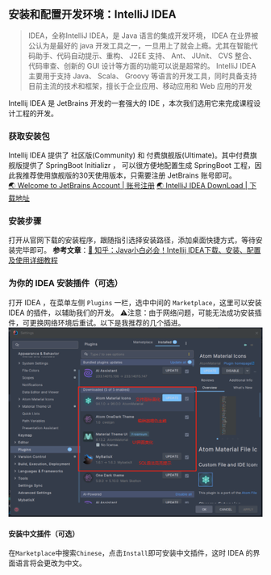 ## 安装和配置开发环境：IntelliJ IDEA
> IDEA，全称IntelliJ IDEA，是 Java 语言的集成开发环境， IDEA 在业界被公认为是最好的 java 开发工具之一，一旦用上了就会上瘾。尤其在智能代码助手、代码自动提示、重构、 J2EE 支持、 Ant、 JUnit、 CVS 整合、代码审查、创新的 GUI 设计等方面的功能可以说是超常的。
> IntelliJ IDEA 主要用于支持 Java、 Scala、 Groovy 等语言的开发工具，同时具备支持目前主流的技术和框架，擅长于企业应用、移动应用和 Web 应用的开发
>
Intellij IDEA 是 JetBrains 开发的一套强大的 IDE ，本次我们选用它来完成课程设计工程的开发。
### 获取安装包

Intellij IDEA 提供了 社区版(Community) 和 付费旗舰版(Ultimate)。其中付费旗舰版提供了 SpringBoot Initializr ， 可以很方便地配置生成 SpringBoot 工程，因此我推荐使用旗舰版的30天使用版本，只需要注册 JetBrains 账号即可。<br>
[🌏 Welcome to JetBrains Account | 账号注册](https://account.jetbrains.com/login)
[🌏 IntelliJ IDEA DownLoad | 下载地址](https://www.jetbrains.com/idea/download/?section=windows)

### 安装步骤
打开从官网下载的安装程序，跟随指引选择安装路径，添加桌面快捷方式，等待安装完毕即可。
**参考文章**：[📖 知乎：Java小白必会！Intellij IDEA下载、安装、配置及使用详细教程](https://www.quanxiaoha.com/idea-pojie/idea-pojie-20241.html)
### 为你的 IDEA 安装插件（可选）
打开 IDEA ，在菜单左侧 `Plugins` 一栏，选中中间的 `Marketplace`，这里可以安装 IDEA 的插件，以辅助我们的开发。
⚠️注意：由于网络问题，可能无法成功安装插件，可更换网络环境后重试。以下是我推荐的几个插进。
<img src="./images/idea_plugins.png"></img>
#### 安装中文插件（可选）
在`Marketplace`中搜索`Chinese`，点击`Install`即可安装中文插件，这时 IDEA 的界面语言将会更改为中文。
